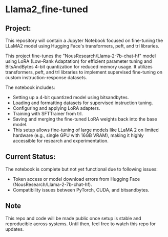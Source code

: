 # Llama2_fine-tuned
## Project:
This repository will contain a Jupyter Notebook focused on fine-tuning the LLaMA2 model using Hugging Face's transformers, peft, and trl libraries.

This project fine-tunes the "NousResearch/Llama-2-7b-chat-hf" model using LoRA (Low-Rank Adaptation) for efficient parameter tuning and BitsAndBytes 4-bit quantization for reduced memory usage. It utilizes transformers, peft, and trl libraries to implement supervised fine-tuning on custom instruction-response datasets.

The notebook includes:
- Setting up a 4-bit quantized model using bitsandbytes.
- Loading and formatting datasets for supervised instruction tuning.
- Configuring and applying LoRA adapters.
- Training with SFTTrainer from trl.
- Saving and merging the fine-tuned LoRA weights back into the base model.
- This setup allows fine-tuning of large models like LLaMA 2 on limited hardware (e.g., single GPU with 16GB VRAM), making it highly accessible for research and experimentation.

## Current Status:
The notebook is complete but not yet functional due to following issues:
- Token access or model download errors from Hugging Face (NousResearch/Llama-2-7b-chat-hf).
- Compatibility issues between PyTorch, CUDA, and bitsandbytes.

## Note
This repo and code will be made public once setup is stable and reproducible across systems. Until then, feel free to watch this repo for updates.
